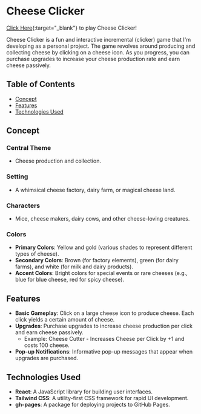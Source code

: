 # Cheese Clicker

[Click Here](https://hishamissa.github.io/clicker-game/ "Play Cheese Clicker on GitHub Pages!"){:target="_blank"} to play Cheese Clicker! 

Cheese Clicker is a fun and interactive incremental (clicker) game that I'm developing as a personal project. The game revolves around producing and collecting cheese by clicking on a cheese icon. As you progress, you can purchase upgrades to increase your cheese production rate and earn cheese passively.

## Table of Contents
- [Concept](#concept)
- [Features](#features)
- [Technologies Used](#technologies-used)

## Concept

### Central Theme
- Cheese production and collection.

### Setting
- A whimsical cheese factory, dairy farm, or magical cheese land.

### Characters
- Mice, cheese makers, dairy cows, and other cheese-loving creatures.

### Colors
- **Primary Colors**: Yellow and gold (various shades to represent different types of cheese).
- **Secondary Colors**: Brown (for factory elements), green (for dairy farms), and white (for milk and dairy products).
- **Accent Colors**: Bright colors for special events or rare cheeses (e.g., blue for blue cheese, red for spicy cheese).

## Features

- **Basic Gameplay**: Click on a large cheese icon to produce cheese. Each click yields a certain amount of cheese.
- **Upgrades**: Purchase upgrades to increase cheese production per click and earn cheese passively.
  - Example: Cheese Cutter - Increases Cheese per Click by +1 and costs 100 cheese.
- **Pop-up Notifications**: Informative pop-up messages that appear when upgrades are purchased.

## Technologies Used

- **React**: A JavaScript library for building user interfaces.
- **Tailwind CSS**: A utility-first CSS framework for rapid UI development.
- **gh-pages**: A package for deploying projects to GitHub Pages.

